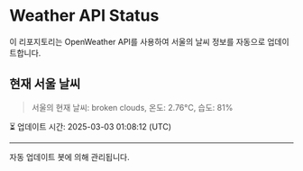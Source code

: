 
# Weather API Status

이 리포지토리는 OpenWeather API를 사용하여 서울의 날씨 정보를 자동으로 업데이트합니다.

## 현재 서울 날씨
> 서울의 현재 날씨: broken clouds, 온도: 2.76°C, 습도: 81%

⏳ 업데이트 시간: 2025-03-03 01:08:12 (UTC)

---
자동 업데이트 봇에 의해 관리됩니다.
